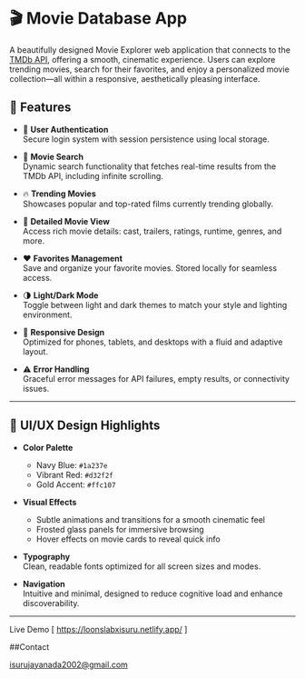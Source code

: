 # 🎬 Movie Database App

A beautifully designed Movie Explorer web application that connects to the [TMDb API](https://www.themoviedb.org/documentation/api), offering a smooth, cinematic experience. Users can explore trending movies, search for their favorites, and enjoy a personalized movie collection—all within a responsive, aesthetically pleasing interface.

## 🚀 Features

- 🔐 **User Authentication**  
  Secure login system with session persistence using local storage.

- 🔎 **Movie Search**  
  Dynamic search functionality that fetches real-time results from the TMDb API, including infinite scrolling.

- 🔥 **Trending Movies**  
  Showcases popular and top-rated films currently trending globally.

- 🎥 **Detailed Movie View**  
  Access rich movie details: cast, trailers, ratings, runtime, genres, and more.

- ❤️ **Favorites Management**  
  Save and organize your favorite movies. Stored locally for seamless access.

- 🌗 **Light/Dark Mode**  
  Toggle between light and dark themes to match your style and lighting environment.

- 📱 **Responsive Design**  
  Optimized for phones, tablets, and desktops with a fluid and adaptive layout.

- ⚠️ **Error Handling**  
  Graceful error messages for API failures, empty results, or connectivity issues.

---

## 🎨 UI/UX Design Highlights

- **Color Palette**  
  - Navy Blue: `#1a237e`  
  - Vibrant Red: `#d32f2f`  
  - Gold Accent: `#ffc107`

- **Visual Effects**  
  - Subtle animations and transitions for a smooth cinematic feel  
  - Frosted glass panels for immersive browsing  
  - Hover effects on movie cards to reveal quick info  

- **Typography**  
  Clean, readable fonts optimized for all screen sizes and modes.

- **Navigation**  
  Intuitive and minimal, designed to reduce cognitive load and enhance discoverability.

---

Live Demo [ https://loonslabxisuru.netlify.app/ ]

##Contact

isurujayanada2002@gmail.com
